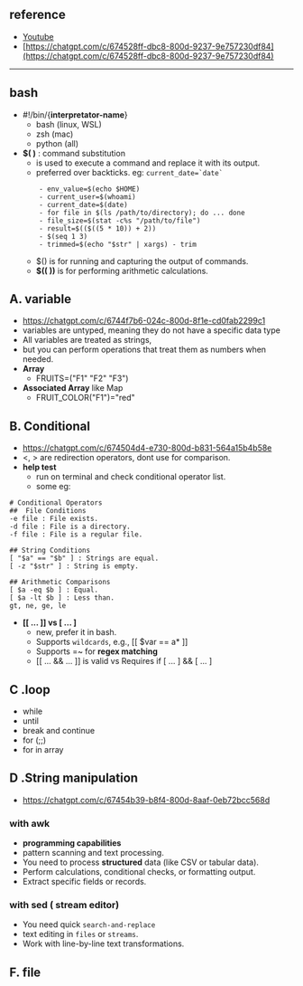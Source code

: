 ## reference
- [Youtube](https://www.youtube.com/watch?v=yLQnpmkNFmk&list=PLBf0hzazHTGMJzHon4YXGscxUvsFpxrZT&index=3&ab_channel=HackerSploit)
- [https://chatgpt.com/c/674528ff-dbc8-800d-9237-9e757230df84](https://chatgpt.com/c/674528ff-dbc8-800d-9237-9e757230df84)

---
## bash
- #!/bin/{**interpretator-name**}
    - bash (linux, WSL)
    - zsh (mac)
    - python (all)
- **$( )** : command substitution
    - is used to execute a command and replace it with its output. 
    - preferred over backticks. eg: ``` current_date=`date` ```
    ```
        - env_value=$(echo $HOME)   
        - current_user=$(whoami)
        - current_date=$(date) 
        - for file in $(ls /path/to/directory); do ... done
        - file_size=$(stat -c%s "/path/to/file")
        - result=$(($((5 * 10)) + 2))
        - $(seq 1 3)
        - trimmed=$(echo "$str" | xargs) - trim
    ```
    - $() is for running and capturing the output of commands.
    - **$(( ))** is for performing arithmetic calculations.    

## A. variable
- https://chatgpt.com/c/6744f7b6-024c-800d-8f1e-cd0fab2299c1
- variables are untyped, meaning they do not have a specific data type
- All variables are treated as strings, 
- but you can perform operations that treat them as numbers when needed.
- **Array**
    - FRUITS=("F1" "F2" "F3")
- **Associated Array** like Map
    - FRUIT_COLOR("F1")="red"

## B. Conditional
- https://chatgpt.com/c/674504d4-e730-800d-b831-564a15b4b58e
- <, > are redirection operators, dont use for comparison.
- **help test**
    - run on terminal and check conditional operator list.
    - some eg:
```
# Conditional Operators
##  File Conditions
-e file : File exists.
-d file : File is a directory.
-f file : File is a regular file.

## String Conditions
[ "$a" == "$b" ] : Strings are equal.
[ -z "$str" ] : String is empty.

## Arithmetic Comparisons
[ $a -eq $b ] : Equal.
[ $a -lt $b ] : Less than.
gt, ne, ge, le
```

- **[[ ... ]]  vs	[ ... ]**
  - new, prefer it in bash.
  - Supports `wildcards`, e.g., [[ $var == a* ]]
  - Supports =~ for **regex matching**
  - [[ ... && ... ]] is valid	vs Requires if [ ... ] && [ ... ]

## C .loop
- while
- until
- break and continue
- for (;;)
- for in array

## D .String manipulation
- https://chatgpt.com/c/67454b39-b8f4-800d-8aaf-0eb72bcc568d
### with awk 
- **programming capabilities**
- pattern scanning and text processing. 
- You need to process **structured** data (like CSV or tabular data). 
- Perform calculations, conditional checks, or formatting output. 
- Extract specific fields or records.

### with sed ( stream editor) 
- You need quick `search-and-replace` 
- text editing in `files` or `streams`.
- Work with line-by-line text transformations.

## F. file

